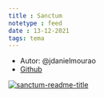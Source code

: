 ```yaml
---
title : Sanctum
notetype : feed
date : 13-12-2021
tags: tema
---
```


- Autor: @jdanielmourao
- [Github](https://github.com/jdanielmourao/obsidian-sanctum)

[![sanctum-readme-title](https://user-images.githubusercontent.com/91087143/136701698-2464f5d0-30d5-4ee5-9261-4cca96448192.png)](https://user-images.githubusercontent.com/91087143/136701698-2464f5d0-30d5-4ee5-9261-4cca96448192.png)